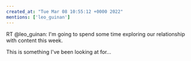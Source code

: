 ```yaml
---
created_at: "Tue Mar 08 10:55:12 +0000 2022"
mentions: ['leo_guinan']
---
```


RT @leo_guinan: I'm going to spend some time exploring our relationship with content this week.

This is something I've been looking at for…